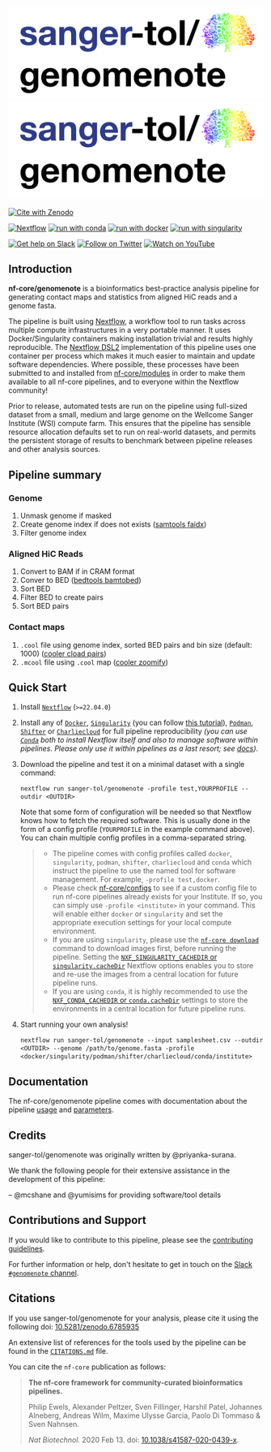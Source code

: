 # ![nf-core/genomenote](docs/images/sanger-tol-genomenote_logo.png#gh-light-mode-only) ![nf-core/genomenote](docs/images/sanger-tol-genomenote_logo.png#gh-dark-mode-only)

<!-- [![GitHub Actions CI Status](https://github.com/nf-core/genomenote/workflows/nf-core%20CI/badge.svg)](https://github.com/nf-core/genomenote/actions?query=workflow%3A%22nf-core+CI%22) --> 
<!-- [![GitHub Actions Linting Status](https://github.com/nf-core/genomenote/workflows/nf-core%20linting/badge.svg)](https://github.com/nf-core/genomenote/actions?query=workflow%3A%22nf-core+linting%22) -->
<!-- [![AWS CI](https://img.shields.io/badge/CI%20tests-full%20size-FF9900?labelColor=000000&logo=Amazon%20AWS)](https://nf-co.re/genomenote/results) -->
[![Cite with Zenodo](http://img.shields.io/badge/DOI-10.5281/zenodo.6785935-1073c8?labelColor=000000)](https://doi.org/10.5281/zenodo.6785935)

[![Nextflow](https://img.shields.io/badge/nextflow%20DSL2-%E2%89%A522.04.0-23aa62.svg?labelColor=000000)](https://www.nextflow.io/)
[![run with conda](http://img.shields.io/badge/run%20with-conda-3EB049?labelColor=000000&logo=anaconda)](https://docs.conda.io/en/latest/)
[![run with docker](https://img.shields.io/badge/run%20with-docker-0db7ed?labelColor=000000&logo=docker)](https://www.docker.com/)
[![run with singularity](https://img.shields.io/badge/run%20with-singularity-1d355c.svg?labelColor=000000)](https://sylabs.io/docs/)

[![Get help on Slack](http://img.shields.io/badge/slack-nf--core%20%23genomenote-4A154B?labelColor=000000&logo=slack)](https://nfcore.slack.com/channels/genomenote)
[![Follow on Twitter](http://img.shields.io/badge/twitter-%40nf__core-1DA1F2?labelColor=000000&logo=twitter)](https://twitter.com/nf_core)
[![Watch on YouTube](http://img.shields.io/badge/youtube-nf--core-FF0000?labelColor=000000&logo=youtube)](https://www.youtube.com/c/nf-core)

## Introduction

**nf-core/genomenote** is a bioinformatics best-practice analysis pipeline for generating contact maps and statistics from aligned HiC reads and a genome fasta.

The pipeline is built using [Nextflow](https://www.nextflow.io), a workflow tool to run tasks across multiple compute infrastructures in a very portable manner. It uses Docker/Singularity containers making installation trivial and results highly reproducible. The [Nextflow DSL2](https://www.nextflow.io/docs/latest/dsl2.html) implementation of this pipeline uses one container per process which makes it much easier to maintain and update software dependencies. Where possible, these processes have been submitted to and installed from [nf-core/modules](https://github.com/nf-core/modules) in order to make them available to all nf-core pipelines, and to everyone within the Nextflow community!

Prior to release, automated tests are run on the pipeline using full-sized dataset from a small, medium and large genome on the Wellcome Sanger Institute (WSI) compute farm. This ensures that the pipeline has sensible resource allocation defaults set to run on real-world datasets, and permits the persistent storage of results to benchmark between pipeline releases and other analysis sources.

## Pipeline summary

### Genome

1. Unmask genome if masked
2. Create genome index if does not exists ([samtools faidx](https://www.htslib.org/doc/samtools-faidx.html))
3. Filter genome index

### Aligned HiC Reads

1. Convert to BAM if in CRAM format
2. Conver to BED ([bedtools bamtobed](https://bedtools.readthedocs.io/en/latest/content/tools/bamtobed.html))
3. Sort BED
4. Filter BED to create pairs
5. Sort BED pairs

### Contact maps

1. `.cool` file using genome index, sorted BED pairs and bin size (default: 1000) ([cooler cload pairs](https://cooler.readthedocs.io/en/latest/cli.html#cooler-cload-pairs))
2. `.mcool` file using `.cool` map ([cooler zoomify](https://cooler.readthedocs.io/en/latest/cli.html#cooler-zoomify))

## Quick Start

1. Install [`Nextflow`](https://www.nextflow.io/docs/latest/getstarted.html#installation) (`>=22.04.0`)

2. Install any of [`Docker`](https://docs.docker.com/engine/installation/), [`Singularity`](https://www.sylabs.io/guides/3.0/user-guide/) (you can follow [this tutorial](https://singularity-tutorial.github.io/01-installation/)), [`Podman`](https://podman.io/), [`Shifter`](https://nersc.gitlab.io/development/shifter/how-to-use/) or [`Charliecloud`](https://hpc.github.io/charliecloud/) for full pipeline reproducibility _(you can use [`Conda`](https://conda.io/miniconda.html) both to install Nextflow itself and also to manage software within pipelines. Please only use it within pipelines as a last resort; see [docs](https://nf-co.re/usage/configuration#basic-configuration-profiles))_.

3. Download the pipeline and test it on a minimal dataset with a single command:

   ```console
   nextflow run sanger-tol/genomenote -profile test,YOURPROFILE --outdir <OUTDIR>
   ```

   Note that some form of configuration will be needed so that Nextflow knows how to fetch the required software. This is usually done in the form of a config profile (`YOURPROFILE` in the example command above). You can chain multiple config profiles in a comma-separated string.

   > - The pipeline comes with config profiles called `docker`, `singularity`, `podman`, `shifter`, `charliecloud` and `conda` which instruct the pipeline to use the named tool for software management. For example, `-profile test,docker`.
   > - Please check [nf-core/configs](https://github.com/nf-core/configs#documentation) to see if a custom config file to run nf-core pipelines already exists for your Institute. If so, you can simply use `-profile <institute>` in your command. This will enable either `docker` or `singularity` and set the appropriate execution settings for your local compute environment.
   > - If you are using `singularity`, please use the [`nf-core download`](https://nf-co.re/tools/#downloading-pipelines-for-offline-use) command to download images first, before running the pipeline. Setting the [`NXF_SINGULARITY_CACHEDIR` or `singularity.cacheDir`](https://www.nextflow.io/docs/latest/singularity.html?#singularity-docker-hub) Nextflow options enables you to store and re-use the images from a central location for future pipeline runs.
   > - If you are using `conda`, it is highly recommended to use the [`NXF_CONDA_CACHEDIR` or `conda.cacheDir`](https://www.nextflow.io/docs/latest/conda.html) settings to store the environments in a central location for future pipeline runs.

4. Start running your own analysis!

   ```console
   nextflow run sanger-tol/genomenote --input samplesheet.csv --outdir <OUTDIR> --genome /path/to/genome.fasta -profile <docker/singularity/podman/shifter/charliecloud/conda/institute>
   ```

## Documentation

The nf-core/genomenote pipeline comes with documentation about the pipeline [usage](decs/usage.md) and [parameters](decs/parameters.med).

## Credits

sanger-tol/genomenote was originally written by @priyanka-surana.

We thank the following people for their extensive assistance in the development of this pipeline:

– @mcshane and @yumisims for providing software/tool details

## Contributions and Support

If you would like to contribute to this pipeline, please see the [contributing guidelines](.github/CONTRIBUTING.md).

For further information or help, don't hesitate to get in touch on the [Slack `#genomenote` channel](https://sangertreeoflife.slack.com/channels/pipelines).

## Citations

If you use sanger-tol/genomenote for your analysis, please cite it using the following doi: [10.5281/zenodo.6785935](https://doi.org/10.5281/zenodo.6785935)

An extensive list of references for the tools used by the pipeline can be found in the [`CITATIONS.md`](CITATIONS.md) file.

You can cite the `nf-core` publication as follows:

> **The nf-core framework for community-curated bioinformatics pipelines.**
>
> Philip Ewels, Alexander Peltzer, Sven Fillinger, Harshil Patel, Johannes Alneberg, Andreas Wilm, Maxime Ulysse Garcia, Paolo Di Tommaso & Sven Nahnsen.
>
> _Nat Biotechnol._ 2020 Feb 13. doi: [10.1038/s41587-020-0439-x](https://dx.doi.org/10.1038/s41587-020-0439-x).
